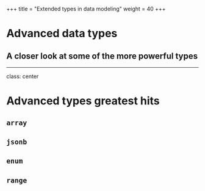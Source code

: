 +++
title = "Extended types in data modeling"
weight = 40
+++

# Advanced data types
## A closer look at some of the more powerful types

---

class: center

# Advanced types greatest hits

## `array`
## `jsonb`
## `enum`
## `range`
